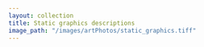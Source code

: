 ```yaml
---
layout: collection
title: Static graphics descriptions
image_path: "/images/artPhotos/static_graphics.tiff"
---
```

